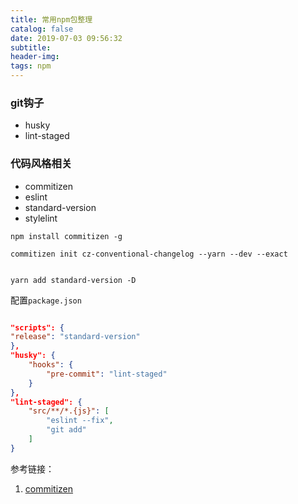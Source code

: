 ```yaml
---
title: 常用npm包整理
catalog: false
date: 2019-07-03 09:56:32
subtitle:
header-img:
tags: npm
---
```


### git钩子

- husky
- lint-staged

### 代码风格相关

- commitizen
- eslint
- standard-version
- stylelint

```shell
npm install commitizen -g

commitizen init cz-conventional-changelog --yarn --dev --exact


yarn add standard-version -D

```

配置`package.json`

```json

"scripts": {
"release": "standard-version"
},
"husky": {
    "hooks": {
        "pre-commit": "lint-staged"
    }
},
"lint-staged": {
    "src/**/*.{js}": [
        "eslint --fix",
        "git add"
    ]
}
```

参考链接：

1. [commitizen](https://github.com/commitizen/cz-cli)
